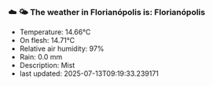 ### ☁️ 🌤️  The weather in Florianópolis is: Florianópolis

- Temperature: 14.66°C
- On flesh: 14.71°C
- Relative air humidity: 97%
- Rain: 0.0 mm
- Description: Mist
- last updated: 2025-07-13T09:19:33.239171
